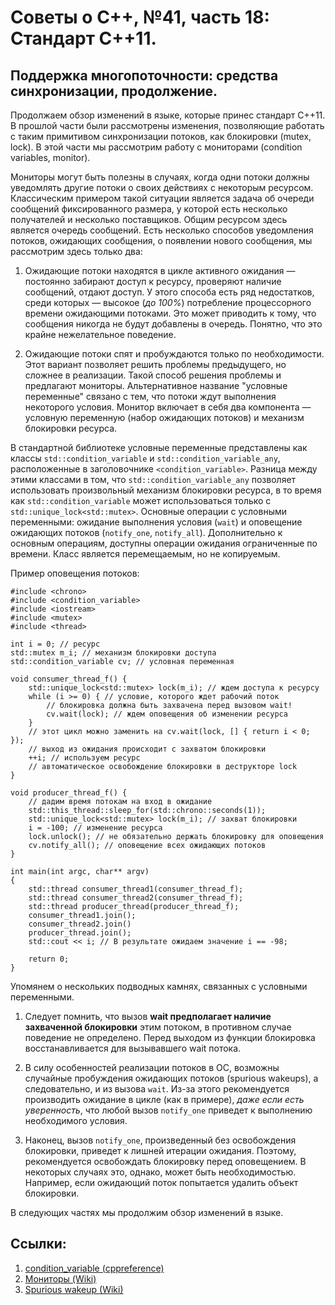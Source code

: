 # Советы о С++, №41, часть 18: Стандарт С++11.
## Поддержка многопоточности: средства синхронизации, продолжение.

Продолжаем обзор изменений в языке, которые принес стандарт С++11. В прошлой части были рассмотрены изменения, 
позволяющие работать с таким примитивом синхронизации потоков, как блокировки (mutex, lock). 
В этой части мы рассмотрим работу с мониторами (condition variables, monitor).

Мониторы могут быть полезны в случаях, когда одни потоки должны уведомлять другие потоки о своих действиях с некоторым ресурсом. 
Классическим примером такой ситуации является задача об очереди сообщений фиксированного размера, 
у которой есть несколько получателей и несколько поставщиков. Общим ресурсом здесь является очередь сообщений. 
Есть несколько способов уведомления потоков, ожидающих сообщения, о появлении нового сообщения, мы рассмотрим здесь только два: 
1. Ожидающие потоки находятся в цикле активного ожидания — постоянно забирают доступ к ресурсу, 
    проверяют наличие сообщений, отдают доступ. У этого способа есть ряд недостатков, 
    среди которых — высокое (*до 100%*) потребление процессорного времени ожидающими потоками. 
    Это может приводить к тому, что сообщения никогда не будут добавлены в очередь. 
    Понятно, что это крайне нежелательное поведение. 

2. Ожидающие потоки спят и пробуждаются только по необходимости. 
    Этот вариант позволяет решить проблемы предыдущего, но сложнее в реализации. 
    Такой способ решения проблемы и предлагают мониторы. Альтернативное название "условные переменные" связано с тем, 
    что потоки ждут выполнения некоторого условия. 
    Монитор включает в себя два компонента — условную переменную (набор ожидающих потоков) и механизм блокировки ресурса.

В стандартной библиотеке условные переменные представлены как классы `std::condition_variable` и `std::condition_variable_any`, 
расположенные в заголовочнике `<condition_variable>`. Разница между этими классами в том, что `std::condition_variable_any` 
позволяет использовать произвольный механизм блокировки ресурса, 
в то время как `std::condition_variable` может использоваться только с `std::unique_lock<std::mutex>`. 
Основные операции с условными переменными: ожидание выполнения условия (`wait`) и оповещение ожидающих потоков (`notify_one`, `notify_all`). 
Дополнительно к основным операциям, доступны операции ожидания ограниченные по времени. Класс является перемещаемым, но не копируемым.

Пример оповещения потоков:
``` С++
#include <chrono>
#include <condition_variable>
#include <iostream>
#include <mutex>
#include <thread>

int i = 0; // ресурс
std::mutex m_i; // механизм блокировки доступа
std::condition_variable cv; // условная переменная

void consumer_thread_f() {
    std::unique_lock<std::mutex> lock(m_i); // ждем доступа к ресурсу
    while (i >= 0) { // условие, которого ждет рабочий поток
        // блокировка должна быть захвачена перед вызовом wait!
        cv.wait(lock); // ждем оповещения об изменении ресурса
    }
    // этот цикл можно заменить на cv.wait(lock, [] { return i < 0; });
    // выход из ожидания происходит с захватом блокировки
    ++i; // используем ресурс
    // автоматическое освобождение блокировки в деструкторе lock
}

void producer_thread_f() {
    // дадим время потокам на вход в ожидание
    std::this_thread::sleep_for(std::chrono::seconds(1));   
    std::unique_lock<std::mutex> lock(m_i); // захват блокировки
    i = -100; // изменение ресурса
    lock.unlock(); // не обязательно держать блокировку для оповещения
    cv.notify_all(); // оповещение всех ожидающих потоков
}

int main(int argc, char** argv)
{
    std::thread consumer_thread1(consumer_thread_f);
    std::thread consumer_thread2(consumer_thread_f);
    std::thread producer_thread(producer_thread_f);
    consumer_thread1.join();
    consumer_thread2.join()
    producer_thread.join();
    std::cout << i; // В результате ожидаем значение i == -98;

    return 0;
}
```

Упомянем о нескольких подводных камнях, связанных с условными переменными. 
1. Следует помнить, что вызов **wait предполагает наличие захваченной блокировки** этим потоком, в противном случае поведение не определено. 
    Перед выходом из функции блокировка восстанавливается для вызывавшего wait потока.

1. В силу особенностей реализации потоков в ОС, возможны случайные пробуждения ожидающих потоков (spurious wakeups), 
    а следовательно, и из вызова `wait`. Из-за этого рекомендуется производить ожидание в цикле (как в примере), 
    *даже если есть уверенность*, что любой вызов `notify_one` приведет к выполнению необходимого условия. 

1. Наконец, вызов `notify_one`, произведенный без освобождения блокировки, приведет к лишней итерации ожидания. 
    Поэтому, рекомендуется освобождать блокировку перед оповещением. 
    В некоторых случаях это, однако, может быть необходимостью. Например, если ожидающий поток попытается удалить объект блокировки.


В следующих частях мы продолжим обзор изменений в языке.

## Ссылки:
1. [condition_variable (cppreference)](http://en.cppreference.com/w/cpp/thread/condition_variable)
1. [Мониторы (Wiki)](https://en.wikipedia.org/wiki/Monitor_(synchronization))
1. [Spurious wakeup (Wiki)](https://en.wikipedia.org/wiki/Spurious_wakeup)
